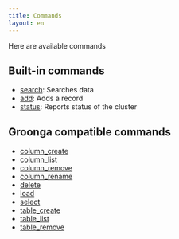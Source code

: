 ```yaml
---
title: Commands
layout: en
---
```


Here are available commands

## Built-in commands

 * [search](search/): Searches data
 * [add](add/): Adds a record
 * [status](status/): Reports status of the cluster

## Groonga compatible commands

 * [column_create](column-create/)
 * [column_list](column-list/)
 * [column_remove](column-remove/)
 * [column_rename](column-rename/)
 * [delete](delete/)
 * [load](load/)
 * [select](select/)
 * [table_create](table-create/)
 * [table_list](table-list/)
 * [table_remove](table-remove/)
